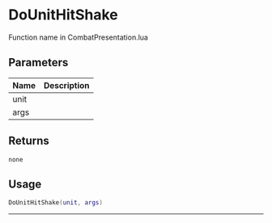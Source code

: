 # DoUnitHitShake

Function name in CombatPresentation.lua

## Parameters

| Name | Description |
| ---- | ----------- |
| unit |             |
| args |             |

## Returns

`none`

## Usage

```lua
DoUnitHitShake(unit, args)
```

---
